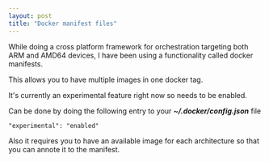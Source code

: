 ```yaml
---
layout: post
title: "Docker manifest files"
---
```


While doing a cross platform framework for orchestration targeting both ARM and AMD64 devices, I have 
been using a functionality called docker manifests.

This allows you to have multiple images in one docker tag. 

It's currently an experimental feature right now so needs to be enabled.

Can be done by doing the following entry to your ***~/.docker/config.json*** file

```
"experimental": "enabled"
```

Also it requires you to have an available image for each architecture so that you can 
annote it to the manifest.

